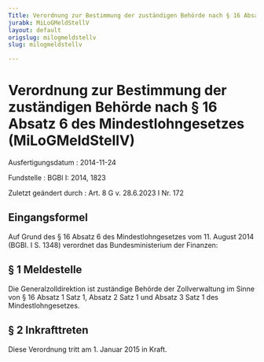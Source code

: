 ```yaml
---
Title: Verordnung zur Bestimmung der zuständigen Behörde nach § 16 Absatz 6 des Mindestlohngesetzes
jurabk: MiLoGMeldStellV
layout: default
origslug: milogmeldstellv
slug: milogmeldstellv

---
```


# Verordnung zur Bestimmung der zuständigen Behörde nach § 16 Absatz 6 des Mindestlohngesetzes (MiLoGMeldStellV)

Ausfertigungsdatum
:   2014-11-24

Fundstelle
:   BGBl I: 2014, 1823

Zuletzt geändert durch
:   Art. 8 G v. 28.6.2023 I Nr. 172


## Eingangsformel

Auf Grund des § 16 Absatz 6 des Mindestlohngesetzes vom 11. August 2014 (BGBl. I S. 1348) verordnet das Bundesministerium der Finanzen:


## § 1 Meldestelle

Die Generalzolldirektion ist zuständige Behörde der Zollverwaltung im Sinne von § 16 Absatz 1 Satz 1, Absatz 2 Satz 1 und Absatz 3 Satz 1 des Mindestlohngesetzes.


## § 2 Inkrafttreten

Diese Verordnung tritt am 1. Januar 2015 in Kraft.

